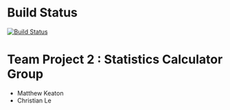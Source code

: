 
# Build Status

[![Build Status](https://travis-ci.com/cl598/TP2_StatsCalc.svg?branch=master)](https://travis-ci.com/github/cl598/TP2_StatsCalc)

# Team Project 2 : Statistics Calculator Group

  * Matthew Keaton
  * Christian Le
